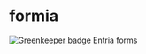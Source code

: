 # formia

[![Greenkeeper badge](https://badges.greenkeeper.io/entria/formia.svg)](https://greenkeeper.io/)
Entria forms
